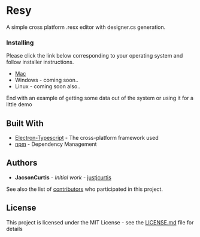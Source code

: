 # Resy

A simple cross platform .resx editor with designer.cs generation.

### Installing

Please click the link below corresponding to your operating system and follow installer instructions.

-   [Mac](https://raw.githubusercontent.com/justjcurtis/Resy/master/dist/Resy-0.0.2.dmg)
-   Windows - coming soon..
-   Linux - coming soon also..

End with an example of getting some data out of the system or using it for a little demo

## Built With

-   [Electron-Typescript](https://github.com/electron/electron-quick-start-typescript) - The cross-platform framework used
-   [npm](https://www.npmjs.com) - Dependency Management

## Authors

-   **JacsonCurtis** - _Initial work_ - [justjcurtis](https://github.com/justjcurtis)

See also the list of [contributors](https://github.com/your/project/contributors) who participated in this project.

## License

This project is licensed under the MIT License - see the [LICENSE.md](LICENSE.md) file for details
